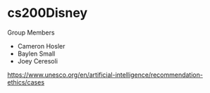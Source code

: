 # cs200Disney

Group Members
* Cameron Hosler
* Baylen Small
* Joey Ceresoli

https://www.unesco.org/en/artificial-intelligence/recommendation-ethics/cases
